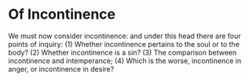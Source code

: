 # Of Incontinence

We must now consider incontinence: and under this head there are four points of inquiry:
(1) Whether incontinence pertains to the soul or to the body?
(2) Whether incontinence is a sin?
(3) The comparison between incontinence and intemperance;
(4) Which is the worse, incontinence in anger, or incontinence in desire?